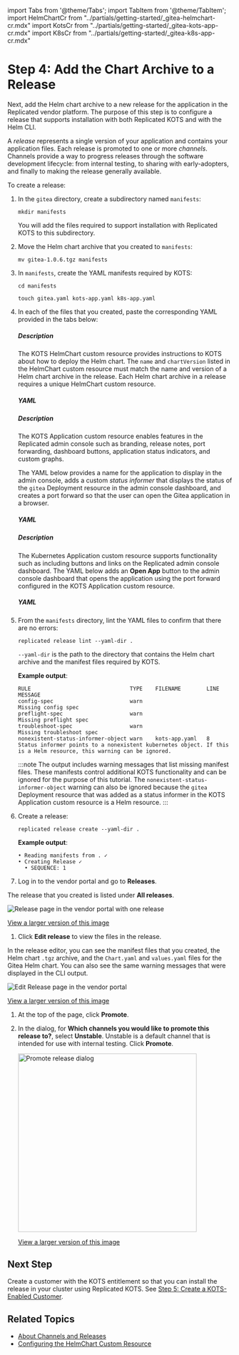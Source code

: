 import Tabs from '@theme/Tabs';
import TabItem from '@theme/TabItem';
import HelmChartCr from "../partials/getting-started/_gitea-helmchart-cr.mdx"
import KotsCr from "../partials/getting-started/_gitea-kots-app-cr.mdx"
import K8sCr from "../partials/getting-started/_gitea-k8s-app-cr.mdx"

# Step 4: Add the Chart Archive to a Release

Next, add the Helm chart archive to a new release for the application in the Replicated vendor platform. The purpose of this step is to configure a release that supports installation with both Replicated KOTS and with the Helm CLI.

A _release_ represents a single version of your application and contains your application files. Each release is promoted to one or more _channels_. Channels provide a way to progress releases through the software development lifecycle: from internal testing, to sharing with early-adopters, and finally to making the release generally available.

To create a release:

1. In the `gitea` directory, create a subdirectory named `manifests`:

   ```
   mkdir manifests
   ```

   You will add the files required to support installation with Replicated KOTS to this subdirectory.

1. Move the Helm chart archive that you created to `manifests`:

   ```
   mv gitea-1.0.6.tgz manifests
   ```

1. In `manifests`, create the YAML manifests required by KOTS:
   ```
   cd manifests
   ```
   ```
   touch gitea.yaml kots-app.yaml k8s-app.yaml
   ```

1. In each of the files that you created, paste the corresponding YAML provided in the tabs below:

   <Tabs>
   <TabItem value="helmchart" label="gitea.yaml" default>
    <h5>Description</h5>
    <p>The KOTS HelmChart custom resource provides instructions to KOTS about how to deploy the Helm chart. The <code>name</code> and <code>chartVersion</code> listed in the HelmChart custom resource must match the name and version of a Helm chart archive in the release. Each Helm chart archive in a release requires a unique HelmChart custom resource.</p>
    <h5>YAML</h5>
    <HelmChartCr/>
   </TabItem>
   <TabItem value="kots-app" label="kots-app.yaml">
   <h5>Description</h5>
    <p>The KOTS Application custom resource enables features in the Replicated admin console such as branding, release notes, port forwarding, dashboard buttons, application status indicators, and custom graphs.</p><p>The YAML below provides a name for the application to display in the admin console, adds a custom <em>status informer</em> that displays the status of the <code>gitea</code> Deployment resource in the admin console dashboard, and creates a port forward so that the user can open the Gitea application in a browser.</p>
    <h5>YAML</h5>
    <KotsCr/>
   </TabItem>
   <TabItem value="k8s-app" label="k8s-app.yaml">
   <h5>Description</h5>
    <p>The Kubernetes Application custom resource supports functionality such as including buttons and links on the Replicated admin console dashboard. The YAML below adds an <strong>Open App</strong> button to the admin console dashboard that opens the application using the port forward configured in the KOTS Application custom resource.</p>
    <h5>YAML</h5>
    <K8sCr/>
   </TabItem>
   </Tabs>   

1. From the `manifests` directory, lint the YAML files to confirm that there are no errors:

   ```
   replicated release lint --yaml-dir .
   ```
   `--yaml-dir` is the path to the directory that contains the Helm chart archive and the manifest files required by KOTS.

   **Example output**:

   ```
   RULE                               TYPE    FILENAME        LINE  MESSAGE
   config-spec                        warn                          Missing config spec                                                         
   preflight-spec                     warn                          Missing preflight spec
   troubleshoot-spec                  warn                          Missing troubleshoot spec
   nonexistent-status-informer-object warn    kots-app.yaml   8     Status informer points to a nonexistent kubernetes object. If this is a Helm resource, this warning can be ignored.
   ```
   :::note
   The output includes warning messages that list missing manifest files. These manifests control additional KOTS functionality and can be ignored for the purpose of this tutorial. The `nonexistent-status-informer-object` warning can also be ignored because the `gitea` Deployment resource that was added as a status informer in the KOTS Application custom resource is a Helm resource.
   :::

1. Create a release:

   ```
   replicated release create --yaml-dir .
   ```
   **Example output**:
   ```
   • Reading manifests from . ✓
   • Creating Release ✓
     • SEQUENCE: 1
   ```

1. Log in to the vendor portal and go to **Releases**.

  The release that you created is listed under **All releases**.

  ![Release page in the vendor portal with one release](/images/tutorial-kots-helm-release-seq-1.png)

  [View a larger version of this image](/images/tutorial-kots-helm-release-seq-1.png)

1. Click **Edit release** to view the files in the release.

  In the release editor, you can see the manifest files that you created, the Helm chart `.tgz` archive, and the `Chart.yaml` and `values.yaml` files for the Gitea Helm chart. You can also see the same warning messages that were displayed in the CLI output.

  ![Edit Release page in the vendor portal](/images/tutorial-kots-helm-release-edit-seq-1.png)

  [View a larger version of this image](/images/tutorial-kots-helm-release-edit-seq-1.png)

1. At the top of the page, click **Promote**.

1. In the dialog, for **Which channels you would like to promote this release to?**, select **Unstable**. Unstable is a default channel that is intended for use with internal testing. Click **Promote**.

   <img alt="Promote release dialog" src="/images/release-promote.png" width="400px"/>

   [View a larger version of this image](/images/release-promote.png)    

## Next Step

Create a customer with the KOTS entitlement so that you can install the release in your cluster using Replicated KOTS. See [Step 5: Create a KOTS-Enabled Customer](tutorial-kots-helm-create-customer).

## Related Topics

* [About Channels and Releases](/vendor/releases-about)
* [Configuring the HelmChart Custom Resource](/vendor/helm-native-v2-using)